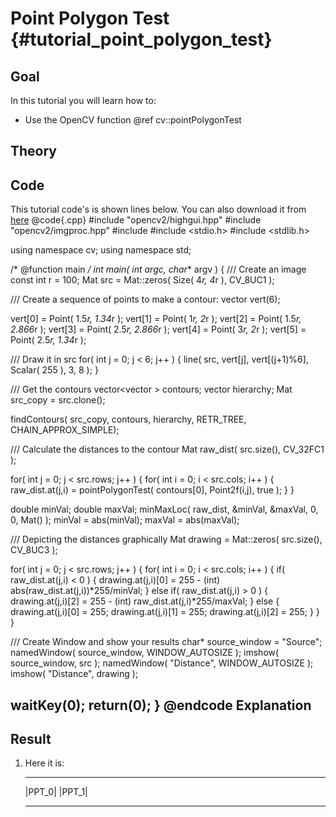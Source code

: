 Point Polygon Test {#tutorial_point_polygon_test}
==================

Goal
----

In this tutorial you will learn how to:

-   Use the OpenCV function @ref cv::pointPolygonTest

Theory
------

Code
----

This tutorial code's is shown lines below. You can also download it from
[here](https://github.com/Itseez/opencv/tree/master/samples/cpp/tutorial_code/ShapeDescriptors/pointPolygonTest_demo.cpp)
@code{.cpp}
#include "opencv2/highgui.hpp"
#include "opencv2/imgproc.hpp"
#include <iostream>
#include <stdio.h>
#include <stdlib.h>

using namespace cv;
using namespace std;

/* @function main */
int main( int argc, char** argv )
{
  /// Create an image
  const int r = 100;
  Mat src = Mat::zeros( Size( 4*r, 4*r ), CV_8UC1 );

  /// Create a sequence of points to make a contour:
  vector<Point2f> vert(6);

  vert[0] = Point( 1.5*r, 1.34*r );
  vert[1] = Point( 1*r, 2*r );
  vert[2] = Point( 1.5*r, 2.866*r );
  vert[3] = Point( 2.5*r, 2.866*r );
  vert[4] = Point( 3*r, 2*r );
  vert[5] = Point( 2.5*r, 1.34*r );

  /// Draw it in src
  for( int j = 0; j < 6; j++ )
     { line( src, vert[j],  vert[(j+1)%6], Scalar( 255 ), 3, 8 ); }

  /// Get the contours
  vector<vector<Point> > contours; vector<Vec4i> hierarchy;
  Mat src_copy = src.clone();

  findContours( src_copy, contours, hierarchy, RETR_TREE, CHAIN_APPROX_SIMPLE);

  /// Calculate the distances to the contour
  Mat raw_dist( src.size(), CV_32FC1 );

  for( int j = 0; j < src.rows; j++ )
     { for( int i = 0; i < src.cols; i++ )
          { raw_dist.at<float>(j,i) = pointPolygonTest( contours[0], Point2f(i,j), true ); }
     }

  double minVal; double maxVal;
  minMaxLoc( raw_dist, &minVal, &maxVal, 0, 0, Mat() );
  minVal = abs(minVal); maxVal = abs(maxVal);

  /// Depicting the  distances graphically
  Mat drawing = Mat::zeros( src.size(), CV_8UC3 );

  for( int j = 0; j < src.rows; j++ )
     { for( int i = 0; i < src.cols; i++ )
          {
            if( raw_dist.at<float>(j,i) < 0 )
              { drawing.at<Vec3b>(j,i)[0] = 255 - (int) abs(raw_dist.at<float>(j,i))*255/minVal; }
            else if( raw_dist.at<float>(j,i) > 0 )
              { drawing.at<Vec3b>(j,i)[2] = 255 - (int) raw_dist.at<float>(j,i)*255/maxVal; }
            else
              { drawing.at<Vec3b>(j,i)[0] = 255; drawing.at<Vec3b>(j,i)[1] = 255; drawing.at<Vec3b>(j,i)[2] = 255; }
          }
     }

  /// Create Window and show your results
  char* source_window = "Source";
  namedWindow( source_window, WINDOW_AUTOSIZE );
  imshow( source_window, src );
  namedWindow( "Distance", WINDOW_AUTOSIZE );
  imshow( "Distance", drawing );

  waitKey(0);
  return(0);
}
@endcode
Explanation
-----------

Result
------

1.  Here it is:

      ---------- ----------
      |PPT_0|   |PPT_1|
      ---------- ----------


